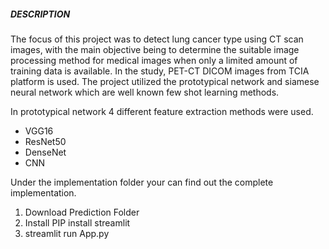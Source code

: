 ##### DESCRIPTION


The focus of this project was to detect lung cancer type using CT scan images, with the main objective being to determine the suitable image processing method for medical images when only a limited amount of training data is available. In the study, PET-CT DICOM images from TCIA platform is used. The project utilized the prototypical network and siamese neural network which are well known few shot learning methods.

In prototypical network 4 different feature extraction methods were used.


- VGG16
- ResNet50
- DenseNet
- CNN



Under the implementation folder your can find out the complete implementation.

1. Download Prediction Folder
2. Install PIP install streamlit
3. streamlit run App.py





